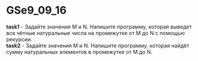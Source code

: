 # GSe9_09_16
**task1** - Задайте значения M и N. Напишите программу, которая выведет все чётные натуральные числа на промежутке от M до N с помощью рекурсии.   
**task2** - Задайте значения M и N. Напишите программу, которая найдёт сумму натуральных элементов в промежутке от M до N.   
